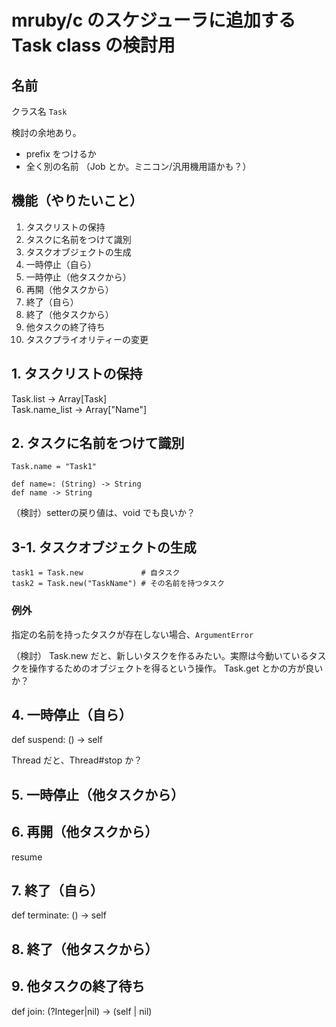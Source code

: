 # mruby/c のスケジューラに追加する Task class の検討用

## 名前

クラス名 `Task`

検討の余地あり。
* prefix をつけるか
* 全く別の名前 （Job とか。ミニコン/汎用機用語かも？）


## 機能（やりたいこと）

1. タスクリストの保持
2. タスクに名前をつけて識別
3. タスクオブジェクトの生成
4. 一時停止（自ら）
5. 一時停止（他タスクから）
6. 再開（他タスクから）
7. 終了（自ら）
8. 終了（他タスクから）
9. 他タスクの終了待ち
10. タスクプライオリティーの変更


## 1. タスクリストの保持

Task.list -> Array[Task]  
Task.name_list -> Array["Name"]


## 2. タスクに名前をつけて識別

```
Task.name = "Task1"
```

```
def name=: (String) -> String
def name -> String
```

（検討）setterの戻り値は、void でも良いか？


## 3-1. タスクオブジェクトの生成

```
task1 = Task.new             # 自タスク
task2 = Task.new("TaskName") # その名前を持つタスク
```

### 例外

指定の名前を持ったタスクが存在しない場合、`ArgumentError`

（検討）
Task.new だと、新しいタスクを作るみたい。実際は今動いているタスクを操作するためのオブジェクトを得るという操作。
Task.get とかの方が良いか？

## 4. 一時停止（自ら）

  def suspend: () -> self

Thread だと、Thread#stop か？

## 5. 一時停止（他タスクから）

## 6. 再開（他タスクから）

resume

## 7. 終了（自ら）

  def terminate: () -> self


## 8. 終了（他タスクから）

## 9. 他タスクの終了待ち

  def join: (?Integer|nil) -> (self | nil)
